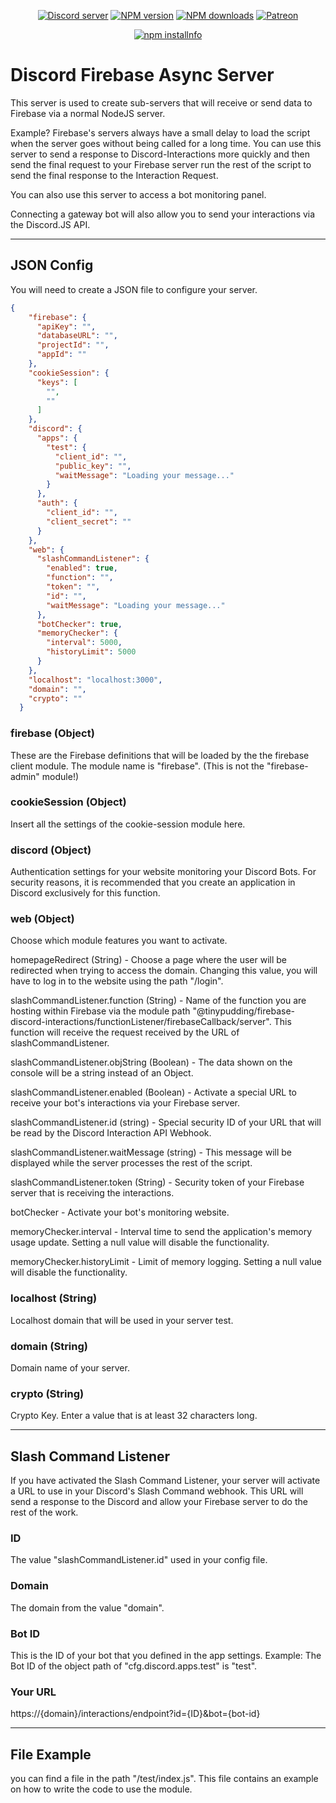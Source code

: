 <div align="center">
<p>
    <a href="https://discord.gg/TgHdvJd"><img src="https://img.shields.io/discord/413193536188579841?color=7289da&logo=discord&logoColor=white" alt="Discord server" /></a>
    <a href="https://www.npmjs.com/package/@tinypudding/discord-firebase-async-server"><img src="https://img.shields.io/npm/v/@tinypudding/discord-firebase-async-server.svg?maxAge=3600" alt="NPM version" /></a>
    <a href="https://www.npmjs.com/package/@tinypudding/discord-firebase-async-server"><img src="https://img.shields.io/npm/dt/@tinypudding/discord-firebase-async-server.svg?maxAge=3600" alt="NPM downloads" /></a>
    <a href="https://www.patreon.com/JasminDreasond"><img src="https://img.shields.io/badge/donate-patreon-F96854.svg" alt="Patreon" /></a>
</p>
<p>
    <a href="https://nodei.co/npm/@tinypudding/discord-firebase-async-server/"><img src="https://nodei.co/npm/@tinypudding/discord-firebase-async-server.png?downloads=true&stars=true" alt="npm installnfo" /></a>
</p>
</div>

# Discord Firebase Async Server
This server is used to create sub-servers that will receive or send data to Firebase via a normal NodeJS server.

Example? Firebase's servers always have a small delay to load the script when the server goes without being called for a long time. You can use this server to send a response to Discord-Interactions more quickly and then send the final request to your Firebase server run the rest of the script to send the final response to the Interaction Request.

You can also use this server to access a bot monitoring panel.

Connecting a gateway bot will also allow you to send your interactions via the Discord.JS API.

<hr/>

## JSON Config
You will need to create a JSON file to configure your server.
```json
{
    "firebase": {
      "apiKey": "",
      "databaseURL": "",
      "projectId": "",
      "appId": ""
    },
    "cookieSession": {
      "keys": [
        "",
        ""
      ]
    },
    "discord": {
      "apps": {
        "test": {
          "client_id": "",
          "public_key": "",
          "waitMessage": "Loading your message..."
        }
      },
      "auth": {
        "client_id": "",
        "client_secret": ""
      }
    },
    "web": {
      "slashCommandListener": {
        "enabled": true,
        "function": "",
        "token": "",
        "id": "",
        "waitMessage": "Loading your message..."
      },
      "botChecker": true,
      "memoryChecker": {
        "interval": 5000,
        "historyLimit": 5000
      }
    },
    "localhost": "localhost:3000",
    "domain": "",
    "crypto": ""
  }
  ```

### firebase (Object)
These are the Firebase definitions that will be loaded by the the firebase client module. The module name is "firebase". (This is not the "firebase-admin" module!)

### cookieSession (Object)
Insert all the settings of the cookie-session module here.

### discord (Object)
Authentication settings for your website monitoring your Discord Bots. 
For security reasons, it is recommended that you create an application in Discord exclusively for this function.

### web (Object)
Choose which module features you want to activate.

homepageRedirect (String) - Choose a page where the user will be redirected when trying to access the domain. Changing this value, you will have to log in to the website using the path "/login".

slashCommandListener.function (String) - Name of the function you are hosting within Firebase via the module path "@tinypudding/firebase-discord-interactions/functionListener/firebaseCallback/server". This function will receive the request received by the URL of slashCommandListener.

slashCommandListener.objString (Boolean) - The data shown on the console will be a string instead of an Object.

slashCommandListener.enabled (Boolean) - Activate a special URL to receive your bot's interactions via your Firebase server.

slashCommandListener.id (string) - Special security ID of your URL that will be read by the Discord Interaction API Webhook.

slashCommandListener.waitMessage (string) - This message will be displayed while the server processes the rest of the script.

slashCommandListener.token (String) - Security token of your Firebase server that is receiving the interactions.

botChecker - Activate your bot's monitoring website.

memoryChecker.interval - Interval time to send the application's memory usage update. Setting a null value will disable the functionality.

memoryChecker.historyLimit - Limit of memory logging. Setting a null value will disable the functionality.

### localhost (String)
Localhost domain that will be used in your server test.

### domain (String)
Domain name of your server.

### crypto (String)
Crypto Key. Enter a value that is at least 32 characters long.

<hr/>

##  Slash Command Listener
If you have activated the Slash Command Listener, your server will activate a URL to use in your Discord's Slash Command webhook.
This URL will send a response to the Discord and allow your Firebase server to do the rest of the work.

### ID
The value "slashCommandListener.id" used in your config file.

### Domain
The domain from the value "domain".

### Bot ID
This is the ID of your bot that you defined in the app settings. Example: The Bot ID of the object path of "cfg.discord.apps.test" is "test".

### Your URL
https://{domain}/interactions/endpoint?id={ID}&bot={bot-id}

<hr/>

## File Example
you can find a file in the path "/test/index.js". This file contains an example on how to write the code to use the module.